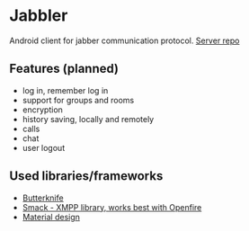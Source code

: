 # Jabbler
Android client for jabber communication protocol.
[Server repo](https://gitlab.fel.cvut.cz/skalaja7/JabblerServer)


## Features (planned)
* log in, remember log in
* support for groups and rooms
* encryption
* history saving, locally and remotely
* calls
* chat
* user logout

## Used libraries/frameworks
* <a href="http://jakewharton.github.io/butterknife/" target="_blank">Butterknife</a>
* <a href="https://www.igniterealtime.org/projects/smack/" target="_blank">Smack - XMPP library, works best with Openfire</a>
* <a href="https://developer.android.com/design/material/index.html" target="_blank">Material design</a>